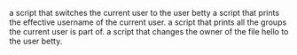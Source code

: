 a script that switches the current user to the user betty
a script that prints the effective username of the current user.
 a script that prints all the groups the current user is part of.
a script that changes the owner of the file hello to the user betty.
